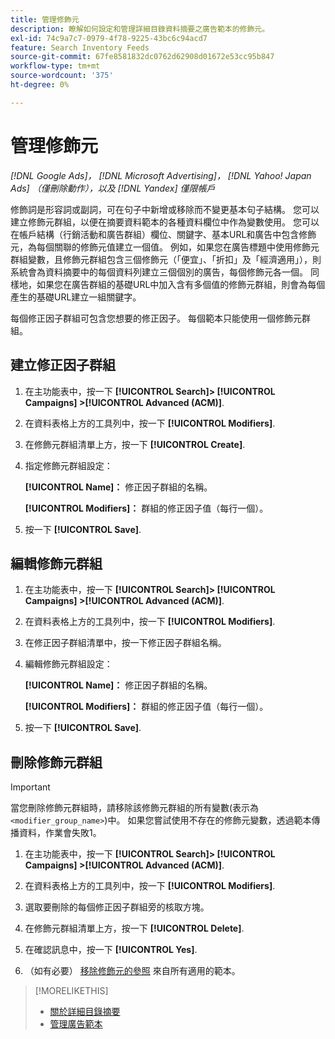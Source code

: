 ```yaml
---
title: 管理修飾元
description: 瞭解如何設定和管理詳細目錄資料摘要之廣告範本的修飾元。
exl-id: 74c9a7c7-0979-4f78-9225-43bc6c94acd7
feature: Search Inventory Feeds
source-git-commit: 67fe8581832dc0762d62908d01672e53cc95b847
workflow-type: tm+mt
source-wordcount: '375'
ht-degree: 0%

---
```


# 管理修飾元

*[!DNL Google Ads]， [!DNL Microsoft Advertising]， [!DNL Yahoo! Japan Ads] （僅刪除動作），以及 [!DNL Yandex] 僅限帳戶*

修飾詞是形容詞或副詞，可在句子中新增或移除而不變更基本句子結構。 您可以建立修飾元群組，以便在摘要資料範本的各種資料欄位中作為變數使用。 您可以在帳戶結構（行銷活動和廣告群組）欄位、關鍵字、基本URL和廣告中包含修飾元，為每個關聯的修飾元值建立一個值。 例如，如果您在廣告標題中使用修飾元群組變數，且修飾元群組包含三個修飾元（「便宜」、「折扣」及「經濟適用」），則系統會為資料摘要中的每個資料列建立三個個別的廣告，每個修飾元各一個。 同樣地，如果您在廣告群組的基礎URL中加入含有多個值的修飾元群組，則會為每個產生的基礎URL建立一組關鍵字。

每個修正因子群組可包含您想要的修正因子。 每個範本只能使用一個修飾元群組。

## 建立修正因子群組

1. 在主功能表中，按一下 **[!UICONTROL Search]> [!UICONTROL Campaigns] >[!UICONTROL Advanced (ACM)]**.

1. 在資料表格上方的工具列中，按一下 **[!UICONTROL Modifiers]**.

1. 在修飾元群組清單上方，按一下 **[!UICONTROL Create]**.

1. 指定修飾元群組設定：

   **[!UICONTROL Name]：** 修正因子群組的名稱。

   **[!UICONTROL Modifiers]：** 群組的修正因子值（每行一個）。

1. 按一下 **[!UICONTROL Save]**.

## 編輯修飾元群組

1. 在主功能表中，按一下 **[!UICONTROL Search]> [!UICONTROL Campaigns] >[!UICONTROL Advanced (ACM)]**.

1. 在資料表格上方的工具列中，按一下 **[!UICONTROL Modifiers]**.

1. 在修正因子群組清單中，按一下修正因子群組名稱。

1. 編輯修飾元群組設定：

   **[!UICONTROL Name]：** 修正因子群組的名稱。

   **[!UICONTROL Modifiers]：** 群組的修正因子值（每行一個）。

1. 按一下 **[!UICONTROL Save]**.

## 刪除修飾元群組

>[!IMPORTANT]
>
>當您刪除修飾元群組時，請移除該修飾元群組的所有變數(表示為 `<modifier_group_name>`)中。 如果您嘗試使用不存在的修飾元變數，透過範本傳播資料，作業會失敗1。

1. 在主功能表中，按一下 **[!UICONTROL Search]> [!UICONTROL Campaigns] >[!UICONTROL Advanced (ACM)]**.

1. 在資料表格上方的工具列中，按一下 **[!UICONTROL Modifiers]**.

1. 選取要刪除的每個修正因子群組旁的核取方塊。

1. 在修飾元群組清單上方，按一下 **[!UICONTROL Delete]**.

1. 在確認訊息中，按一下 **[!UICONTROL Yes]**.

1. （如有必要） [移除修飾元的參照](/help/search-social-commerce/campaign-management/inventory-feeds/ad-templates/ad-template-manage.md) 來自所有適用的範本。

>[!MORELIKETHIS]
>
>* [關於詳細目錄摘要](/help/search-social-commerce/campaign-management/inventory-feeds/inventory-feeds-about.md)
>* [管理廣告範本](/help/search-social-commerce/campaign-management/inventory-feeds/ad-templates/ad-template-manage.md)
